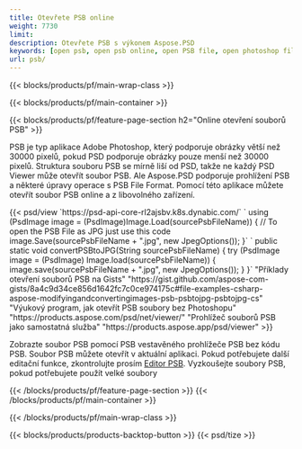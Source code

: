 ```yaml
---
title: Otevřete PSB online
weight: 7730
limit: 
description: Otevřete PSB s výkonem Aspose.PSD
keywords: [open psb, open psb online, open PSB file, open photoshop file, preview psb]
url: psb/
---
```


{{< blocks/products/pf/main-wrap-class >}}

{{< blocks/products/pf/main-container >}}

{{< blocks/products/pf/feature-page-section h2="Online otevření souborů PSB" >}}
<p>PSB je typ aplikace Adobe Photoshop, který podporuje obrázky větší než 30000 pixelů, pokud PSD podporuje obrázky pouze menší než 30000 pixelů. Struktura souboru PSB se mírně liší od PSD, takže ne každý PSD Viewer může otevřít soubor PSB. Ale Aspose.PSD podporuje prohlížení PSB a některé úpravy operace s PSB File Format. Pomocí této aplikace můžete otevřít soubor PSB online a z libovolného zařízení.</p>
{{< psd/view `https://psd-api-core-rl2ajsbv.k8s.dynabic.com/` 
`    using (PsdImage image = (PsdImage)Image.Load(sourcePsbFileName))
    {
	    // To open the PSB File as JPG just use this code
        image.Save(sourcePsbFileName + ".jpg",  new JpegOptions());
    }` 
`   public static void convertPSBtoJPG(String sourcePsbFileName) {
        try (PsdImage image = (PsdImage) Image.load(sourcePsbFileName)) {
            image.save(sourcePsbFileName + ".jpg", new JpegOptions());
        }
    }` 
"Příklady otevření souborů PSB na Gists" "https://gist.github.com/aspose-com-gists/8a4c9d34ce856d1642fc7c0ce974175c#file-examples-csharp-aspose-modifyingandconvertingimages-psb-psbtojpg-psbtojpg-cs" 
"Výukový program, jak otevřít PSB soubory bez Photoshopu" "https://products.aspose.com/psd/net/viewer/" 
"Prohlížeč souborů PSB jako samostatná služba" "https://products.aspose.app/psd/viewer" >}}
<p>Zobrazte soubor PSB pomocí PSB vestavěného prohlížeče PSB bez kódu PSB. Soubor PSB můžete otevřít v aktuální aplikaci. Pokud potřebujete další editační funkce, zkontrolujte prosím <a href="https://products.aspose.app/psd/template-editor">Editor PSB</a>. Vyzkoušejte soubory PSB, pokud potřebujete použít velké soubory</p>
{{< /blocks/products/pf/feature-page-section >}}
{{< /blocks/products/pf/main-container >}}


{{< /blocks/products/pf/main-wrap-class >}}

{{< blocks/products/products-backtop-button >}}
{{< psd/tize >}}
